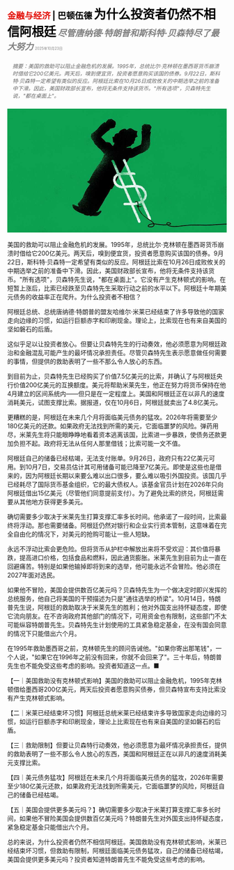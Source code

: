 <span style="color:#E3120B; font-size:14.9pt; font-weight:bold;">金融与经济</span> <span style="color:#000000; font-size:14.9pt; font-weight:bold;">| 巴顿伍德</span>
<span style="color:#000000; font-size:21.0pt; font-weight:bold;">为什么投资者仍然不相信阿根廷</span>
<span style="color:#808080; font-size:14.9pt; font-weight:bold; font-style:italic;">尽管唐纳德·特朗普和斯科特·贝森特尽了最大努力</span>
<span style="color:#808080; font-size:6.2pt;">2025年10月23日</span>

<div style="padding:8px 12px; color:#666; font-size:9.0pt; font-style:italic; margin:12px 0;">摘要：美国的救助可以阻止金融危机的发展。1995年，总统比尔·克林顿在墨西哥货币崩溃时借给它200亿美元。两天后，嗅到便宜货，投资者愿意购买该国的债券。9月22日，斯科特·贝森特一定希望有类似的反应。阿根廷比索在10月26日成败攸关的中期选举之前的准备中下滑。因此，美国财政部长宣布，他将无条件支持该货币。"所有选项"，贝森特先生说，"都在桌面上"。</div>

![](../images/059_Why_investors_still_dont_believe_in_Argentina/p0253_img01.jpeg)

美国的救助可以阻止金融危机的发展。1995年，总统比尔·克林顿在墨西哥货币崩溃时借给它200亿美元。两天后，嗅到便宜货，投资者愿意购买该国的债券。9月22日，斯科特·贝森特一定希望有类似的反应。阿根廷比索在10月26日成败攸关的中期选举之前的准备中下滑。因此，美国财政部长宣布，他将无条件支持该货币。"所有选项"，贝森特先生说，"都在桌面上"。它没有产生克林顿式的影响。在短暂上涨后，比索已经跌至贝森特先生采取行动之前的水平以下。阿根廷十年期美元债务的收益率正在爬升。为什么投资者不相信？

阿根廷总统、总统唐纳德·特朗普的盟友哈维尔·米莱已经结束了许多导致他的国家走向边缘的习惯，如运行巨额赤字和印刷现金。理论上，比索现在也有来自美国的坚如磐石的后盾。

这似乎足以让投资者放心。但要让贝森特先生的行动奏效，他必须愿意为阿根廷政治和金融混乱可能产生的最坏情况承担责任。尽管贝森特先生表示愿意做任何需要的事情，但提供的救助表明了一些不那么令人放心的东西。

到目前为止，贝森特先生已经购买了价值7.5亿美元的比索，并确认了与阿根廷央行价值200亿美元的互换额度。美元将帮助米莱先生，他正在努力将货币保持在他4月建立的区间系统内——但只是在一定程度上。美国和阿根廷正在以非凡的速度消耗美元，试图支撑比索。据报道，仅在10月6日，阿根廷就卖出了4.8亿美元。

更糟糕的是，阿根廷在未来几个月将面临美元债务的猛攻。2026年将需要至少180亿美元的还款。如果政府无法找到所需的美元，它面临噩梦的风险。弹药用尽，米莱先生将只能眼睁睁地看着资本逃离该国，比索进一步暴跌，使债务还款更加负担不起。政府将无法从任何人那里借钱；比索可能一文不值。

阿根廷自己的储备已经枯竭，无法支付账单。9月26日，政府只有22亿美元可用。到10月7日，交易员估计其可用储备可能已降至7亿美元。即使是这些也是借来的，因为阿根廷长期以来要么难以出口很多，要么难以吸引外国投资。该国几乎已经耗尽了国际货币基金组织，它的最大债权人。该基金官员计划在2026年只向阿根廷借出15亿美元（尽管他们同意提前支付）。为了避免比索的挤兑，阿根廷需要从其他地方获得更多美元。

确切需要多少取决于米莱先生打算支撑汇率多长时间。他承诺了一段时间，比索最终将浮动。那也需要储备。阿根廷仍然对银行和企业实行资本管制，这意味着在完全自由化的情况下，对美元的抢购可能让一些人短缺。

永远不浮动比索会更危险。但将货币从护栏中解放出来将不受欢迎：其价值将暴跌，提高进口价格，包括食品和燃料，因此通货膨胀。米莱先生到目前为止一直在回避痛苦。特别是如果他输掉即将到来的选举，他可能永远不会冒险。他必须在2027年面对选民。

如果他不冒险，美国会提供数百亿美元吗？贝森特先生为一个做决定时即兴发挥的总统服务，他自己将美国的干预描述为只是"通往选举的桥梁"。10月14日，特朗普先生说，阿根廷的救助取决于米莱先生的胜利；他对外国支出持怀疑态度，即使它流向朋友。在不咨询政府其他部门的情况下，可用资金也有限制，这些部门不太可能纵容特朗普先生。贝森特先生计划使用的工具紧急稳定基金，在没有国会同意的情况下只能借出六个月。

在1995年救助墨西哥之前，克林顿先生的顾问告诫他。"如果你寄出那笔钱"，一个人说，"如果它在1996年之前没有回来，你就不会回来了"。三十年后，特朗普先生也不能免受这些考虑的影响。投资者知道这一点。■

【一｜美国救助没有克林顿式影响】美国的救助可以阻止金融危机，1995年克林顿借给墨西哥200亿美元，两天后投资者愿意购买债券，但贝森特宣布支持比索没有产生克林顿式影响。

【二｜米莱已经结束坏习惯】阿根廷总统米莱已经结束许多导致国家走向边缘的习惯，如运行巨额赤字和印刷现金，理论上比索现在也有来自美国的坚如磐石的后盾。

【三｜救助限制】但要让贝森特行动奏效，他必须愿意为最坏情况承担责任，提供的救助表明了一些不那么令人放心的东西，美国和阿根廷正在以非凡的速度消耗美元支撑比索。

【四｜美元债务猛攻】阿根廷在未来几个月将面临美元债务的猛攻，2026年需要至少180亿美元还款，如果政府无法找到所需美元，它面临噩梦的风险，阿根廷自己的储备已经枯竭。

【五｜美国会提供更多美元吗？】确切需要多少取决于米莱打算支撑汇率多长时间，如果他不冒险美国会提供数百亿美元吗？特朗普先生对外国支出持怀疑态度，紧急稳定基金只能借出六个月。

总的来说，为什么投资者仍然不相信阿根廷。美国救助没有克林顿式影响，米莱已经结束坏习惯，但救助有限制，阿根廷面临美元债务猛攻，自己的储备已经枯竭，美国会提供更多美元吗？投资者知道特朗普先生不能免受这些考虑的影响。
